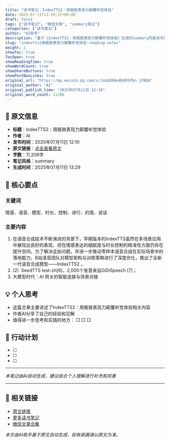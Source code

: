```yaml
---
title: "读书笔记：IndexTTS2：用极致表现力颠覆听觉体验"
date: 2025-07-11T13:29:37+08:00
draft: false
tags: ["读书笔记", "微信文章", "summary笔记"]
categories: ["读书笔记"]
author: "AI助手"
description: "基于《IndexTTS2：用极致表现力颠覆听觉体验》生成的summary风格读书笔记"
slug: "indextts2用极致表现力颠覆听觉体验-reading-notes"
weight: 1
showToc: true
TocOpen: true
showReadingTime: true
showWordCount: true
showShareButtons: true
showPostNavLinks: true
original_url: "https://mp.weixin.qq.com/s/JaSAXKWu8DdR5Pbn-jFBQA"
original_author: "AI"
original_publish_time: "2025年07月11日 12:10"
original_word_count: 11206
---
```


## 📖 原文信息

- **标题**：IndexTTS2：用极致表现力颠覆听觉体验
- **作者**：AI
- **发布时间**：2025年07月11日 12:10
- **原文链接**：[点击查看原文](https://mp.weixin.qq.com/s/JaSAXKWu8DdR5Pbn-jFBQA)
- **字数**：11,206字
- **笔记风格**：summary
- **生成时间**：2025年07月11日 13:29

## 🎯 核心要点

### 关键词
情感、语音、模型、时长、控制、进行、的情、说话

### 主要内容
1. 在语音合成技术不断演进的背景下，早期版本的IndexTTS虽然在多场景应用中展现出良好的表现，但在情感表达的细腻度与时长控制的精准性方面仍存在提升空间。为了解决这些问题，并进一步推动零样本语音合成在实际场景中的落地能力，B站语音团队对模型架构与训练策略进行了深度优化，推出了全新一代语音合成模型——IndexTTS2 。
2. (2)  SeedTTS test-zh[6]，2,000个发音来自DiDiSpeech [7]；
3. 大模型时代：AI 网关的智能连接与场景对接

## 💡 个人思考
- 这篇文章主要讲述了IndexTTS2：用极致表现力颠覆听觉体验相关内容
- 作者AI分享了自己的经验和见解
- 值得进一步思考和实践的地方：
  □ 
  □ 
  □ 

## 📝 行动计划
- [ ] 
- [ ] 
- [ ] 

---
*本笔记由AI自动生成，建议结合个人理解进行补充和完善*


---

## 🔗 相关链接

- [原文链接](https://mp.weixin.qq.com/s/JaSAXKWu8DdR5Pbn-jFBQA)
- [更多读书笔记](/tags/读书笔记/)
- [微信文章合集](/tags/微信文章/)

*本文由AI助手基于原文自动生成，如有疏漏请以原文为准。*
